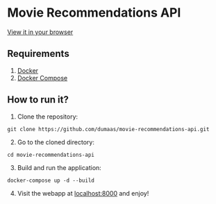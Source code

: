 # Movie Recommendations API
[View it in your browser](https://movie-recommendations-api.herokuapp.com/)

## Requirements
1. [Docker](https://docs.docker.com/install/)
2. [Docker Compose](https://docs.docker.com/compose/install/)

## How to run it?

1. Clone the repository:
```
git clone https://github.com/dumaas/movie-recommendations-api.git
```

2. Go to the cloned directory:
```
cd movie-recommendations-api
```

3. Build and run the application:
```
docker-compose up -d --build
```

4. Visit the webapp at [localhost:8000](http://localhost:8000) and enjoy!
